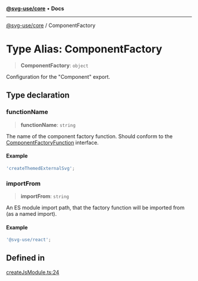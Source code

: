 [**@svg-use/core**](../README.md) • **Docs**

---

[@svg-use/core](../README.md) / ComponentFactory

# Type Alias: ComponentFactory

> **ComponentFactory**: `object`

Configuration for the "Component" export.

## Type declaration

### functionName

> **functionName**: `string`

The name of the component factory function. Should conform to the
[ComponentFactoryFunction](ComponentFactoryFunction.md) interface.

#### Example

```ts
'createThemedExternalSvg';
```

### importFrom

> **importFrom**: `string`

An ES module import path, that the factory function will be imported from (as a
named import).

#### Example

```ts
'@svg-use/react';
```

## Defined in

[createJsModule.ts:24](https://github.com/fpapado/svg-use/blob/cfb17d16e4effa2c9dcbf7f704dead47a35e60aa/packages/core/src/createJsModule.ts#L24)
